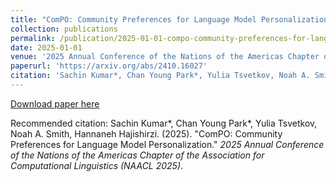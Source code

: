 ```yaml
---
title: "ComPO: Community Preferences for Language Model Personalization"
collection: publications
permalink: /publication/2025-01-01-compo-community-preferences-for-language-model-personalization
date: 2025-01-01
venue: '2025 Annual Conference of the Nations of the Americas Chapter of the Association for Computational Linguistics (NAACL 2025)'
paperurl: 'https://arxiv.org/abs/2410.16027'
citation: 'Sachin Kumar*, Chan Young Park*, Yulia Tsvetkov, Noah A. Smith, Hannaneh Hajishirzi. (2025). &quot;ComPO: Community Preferences for Language Model Personalization.&quot; <i>2025 Annual Conference of the Nations of the Americas Chapter of the Association for Computational Linguistics (NAACL 2025)</i>.'
---
```


<a href='https://arxiv.org/abs/2410.16027'>Download paper here</a>

Recommended citation: Sachin Kumar*, Chan Young Park*, Yulia Tsvetkov, Noah A. Smith, Hannaneh Hajishirzi. (2025). "ComPO: Community Preferences for Language Model Personalization." <i>2025 Annual Conference of the Nations of the Americas Chapter of the Association for Computational Linguistics (NAACL 2025)</i>.